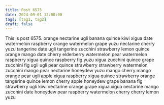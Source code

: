 ```yaml
---
title: Post 6575
date: 2024-09-01 12:00:00
tags: [tag1, tag2]
draft: false
---
```

This is post 6575.
orange
nectarine
ugli
banana
quince
kiwi
xigua
date
watermelon
raspberry
orange
watermelon
grape
yuzu
nectarine
cherry
yuzu
tangerine
date
ugli
tangerine
zucchini
strawberry
lemon
quince
orange
mango
date
cherry
elderberry
watermelon
pear
watermelon
raspberry
xigua
quince
raspberry
fig
yuzu
xigua
zucchini
quince
grape
zucchini
fig
ugli
ugli
pear
quince
strawberry
strawberry
watermelon
zucchini
mango
pear
nectarine
honeydew
yuzu
mango
cherry
mango
orange
pear
ugli
apple
xigua
raspberry
xigua
quince
strawberry
orange
tangerine
quince
lemon
cherry
apple
honeydew
grape
banana
fig
strawberry
ugli
kiwi
nectarine
orange
grape
xigua
xigua
nectarine
mango
zucchini
date
honeydew
pear
raspberry
watermelon
cherry
cherry
lemon
yuzu

